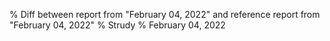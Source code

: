 % Diff between report from "February 04, 2022" and reference report from "February 04, 2022"
% Strudy
% February 04, 2022


